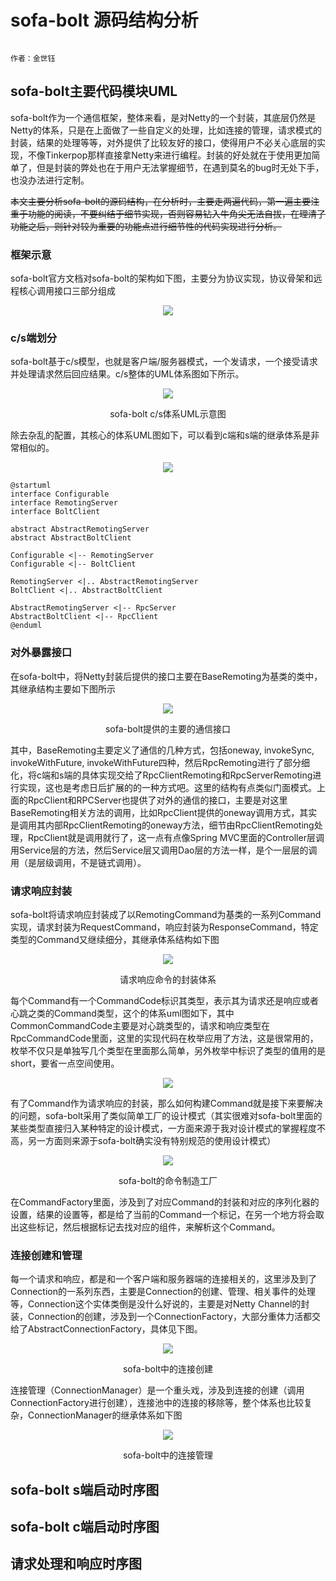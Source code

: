 # sofa-bolt 源码结构分析
<p align="center">
  <img src=""/>
</p>
<p align="center"></p>

`作者：金世钰`

## sofa-bolt主要代码模块UML
sofa-bolt作为一个通信框架，整体来看，是对Netty的一个封装，其底层仍然是Netty的体系，只是在上面做了一些自定义的处理，比如连接的管理，请求模式的封装，结果的处理等等，对外提供了比较友好的接口，使得用户不必关心底层的实现，不像Tinkerpop那样直接拿Netty来进行编程。封装的好处就在于使用更加简单了，但是封装的弊处也在于用户无法掌握细节，在遇到莫名的bug时无处下手，也没办法进行定制。

~~本文主要分析sofa-bolt的源码结构，在分析时，主要走两遍代码，第一遍主要注重于功能的阅读，不要纠结于细节实现，否则容易钻入牛角尖无法自拔，在理清了功能之后，则针对较为重要的功能点进行细节性的代码实现进行分析。~~

### 框架示意
sofa-bolt官方文档对sofa-bolt的架构如下图，主要分为协议实现，协议骨架和远程核心调用接口三部分组成
<p align="center">
  <img src="https://raw.githubusercontent.com/jsycdut/photos/master/sofa-bolt/intro.png"/>
</p>
<p align="center"></p>

### c/s端划分
sofa-bolt基于c/s模型，也就是客户端/服务器模式，一个发请求，一个接受请求并处理请求然后回应结果。c/s整体的UML体系图如下所示。

<p align="center">
  <img src="https://raw.githubusercontent.com/jsycdut/photos/master/sofa-bolt/Configurable.png"/>
</p>
<p align="center">sofa-bolt c/s体系UML示意图</p>

除去杂乱的配置，其核心的体系UML图如下，可以看到c端和s端的继承体系是非常相似的。
<p align="center">
  <img src="https://raw.githubusercontent.com/jsycdut/photos/master/sofa-bolt/bolt-client.png">
</p>

```
@startuml
interface Configurable
interface RemotingServer
interface BoltClient

abstract AbstractRemotingServer
abstract AbstractBoltClient

Configurable <|-- RemotingServer
Configurable <|-- BoltClient

RemotingServer <|.. AbstractRemotingServer
BoltClient <|.. AbstractBoltClient

AbstractRemotingServer <|-- RpcServer
AbstractBoltClient <|-- RpcClient
@enduml
```


### 对外暴露接口
在sofa-bolt中，将Netty封装后提供的接口主要在BaseRemoting为基类的类中，其继承结构主要如下图所示
<p align="center">
  <img src="https://raw.githubusercontent.com/jsycdut/photos/master/sofa-bolt/bolt-remote.png"/>
</p>
<p align="center">sofa-bolt提供的主要的通信接口
</p>

其中，BaseRemoting主要定义了通信的几种方式，包括oneway, invokeSync, invokeWithFuture, invokeWithFuture四种，然后RpcRemoting进行了部分细化，将c端和s端的具体实现交给了RpcClientRemoting和RpcServerRemoting进行实现，这也是考虑日后扩展的的一种方式吧。这里的结构有点类似门面模式。上面的RpcClient和RPCServer也提供了对外的通信的接口，主要是对这里BaseRemoting相关方法的调用，比如RpcClient提供的oneway调用方式，其实是调用其内部RpcClientRemoting的oneway方法，细节由RpcClientRemoting处理，RpcClient就是调用就行了，这一点有点像Spring MVC里面的Controller层调用Service层的方法，然后Service层又调用Dao层的方法一样，是个一层层的调用（是层级调用，不是链式调用）。


### 请求响应封装
sofa-bolt将请求响应封装成了以RemotingCommand为基类的一系列Command实现，请求封装为RequestCommand，响应封装为ResponseCommand，特定类型的Command又继续细分，其继承体系结构如下图

<p align="center">
  <img src="https://raw.githubusercontent.com/jsycdut/photos/master/sofa-bolt/RemotingCommand.png"/>
</p>
<p align="center">请求响应命令的封装体系 </p>

每个Command有一个CommandCode标识其类型，表示其为请求还是响应或者心跳之类的Command类型，这个的体系uml图如下，其中CommonCommandCode主要是对心跳类型的，请求和响应类型在RpcCommandCode里面，这里的实现代码在枚举应用了方法，这是很常用的，枚举不仅只是单独写几个类型在里面那么简单，另外枚举中标识了类型的值用的是short，要省一点空间使用。

<p align="center">
  <img src="https://raw.githubusercontent.com/jsycdut/photos/master/sofa-bolt/CommandCode.png"/>
</p>
<p align="center"></p>

有了Command作为请求响应的封装，那么如何构建Command就是接下来要解决的问题，sofa-bolt采用了类似简单工厂的设计模式（其实很难对sofa-bolt里面的某些类型直接归入某种特定的设计模式，一方面来源于我对设计模式的掌握程度不高，另一方面则来源于sofa-bolt确实没有特别规范的使用设计模式）

<p align="center">
  <img src="https://raw.githubusercontent.com/jsycdut/photos/master/sofa-bolt/RpcCommandFactory.png"/>
</p>
<p align="center">sofa-bolt的命令制造工厂</p>

在CommandFactory里面，涉及到了对应Command的封装和对应的序列化器的设置，结果的设置等，都是给了当前的Command一个标记，在另一个地方将会取出这些标记，然后根据标记去找对应的组件，来解析这个Command。

### 连接创建和管理
每一个请求和响应，都是和一个客户端和服务器端的连接相关的，这里涉及到了Connection的一系列东西，主要是Connection的创建、管理、相关事件的处理等，Connection这个实体类倒是没什么好说的，主要是对Netty Channel的封装，Connection的创建，涉及到一个ConnectionFactory，大部分重体力活都交给了AbstractConnectionFactory，具体见下图。

<p align="center">
  <img src="https://raw.githubusercontent.com/jsycdut/photos/master/sofa-bolt/ConnectionFactory.png"/>
</p>
<p align="center">sofa-bolt中的连接创建</p>

连接管理（ConnectionManager）是一个重头戏，涉及到连接的创建（调用ConnectionFactory进行创建），连接池中的连接的移除等，整个体系也比较复杂，ConnectionManager的继承体系如下图
<p align="center">
  <img src="https://raw.githubusercontent.com/jsycdut/photos/master/sofa-bolt/ConnectionManager.png"/>
</p>
<p align="center">sofa-bolt中的连接管理</p>


## sofa-bolt s端启动时序图

## sofa-bolt c端启动时序图

## 请求处理和响应时序图
